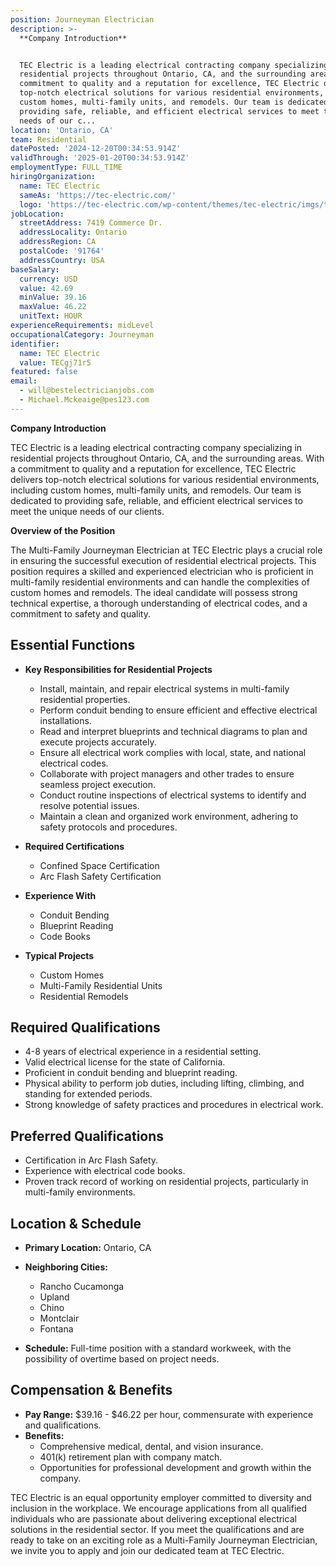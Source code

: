 ```yaml
---
position: Journeyman Electrician
description: >-
  **Company Introduction**


  TEC Electric is a leading electrical contracting company specializing in
  residential projects throughout Ontario, CA, and the surrounding areas. With a
  commitment to quality and a reputation for excellence, TEC Electric delivers
  top-notch electrical solutions for various residential environments, including
  custom homes, multi-family units, and remodels. Our team is dedicated to
  providing safe, reliable, and efficient electrical services to meet the unique
  needs of our c...
location: 'Ontario, CA'
team: Residential
datePosted: '2024-12-20T00:34:53.914Z'
validThrough: '2025-01-20T00:34:53.914Z'
employmentType: FULL_TIME
hiringOrganization:
  name: TEC Electric
  sameAs: 'https://tec-electric.com/'
  logo: 'https://tec-electric.com/wp-content/themes/tec-electric/imgs/tec-logo.png'
jobLocation:
  streetAddress: 7419 Commerce Dr.
  addressLocality: Ontario
  addressRegion: CA
  postalCode: '91764'
  addressCountry: USA
baseSalary:
  currency: USD
  value: 42.69
  minValue: 39.16
  maxValue: 46.22
  unitText: HOUR
experienceRequirements: midLevel
occupationalCategory: Journeyman
identifier:
  name: TEC Electric
  value: TECgj71r5
featured: false
email:
  - will@bestelectricianjobs.com
  - Michael.Mckeaige@pes123.com
---
```




**Company Introduction**

TEC Electric is a leading electrical contracting company specializing in residential projects throughout Ontario, CA, and the surrounding areas. With a commitment to quality and a reputation for excellence, TEC Electric delivers top-notch electrical solutions for various residential environments, including custom homes, multi-family units, and remodels. Our team is dedicated to providing safe, reliable, and efficient electrical services to meet the unique needs of our clients.

**Overview of the Position**

The Multi-Family Journeyman Electrician at TEC Electric plays a crucial role in ensuring the successful execution of residential electrical projects. This position requires a skilled and experienced electrician who is proficient in multi-family residential environments and can handle the complexities of custom homes and remodels. The ideal candidate will possess strong technical expertise, a thorough understanding of electrical codes, and a commitment to safety and quality.

## Essential Functions

- **Key Responsibilities for Residential Projects**
  - Install, maintain, and repair electrical systems in multi-family residential properties.
  - Perform conduit bending to ensure efficient and effective electrical installations.
  - Read and interpret blueprints and technical diagrams to plan and execute projects accurately.
  - Ensure all electrical work complies with local, state, and national electrical codes.
  - Collaborate with project managers and other trades to ensure seamless project execution.
  - Conduct routine inspections of electrical systems to identify and resolve potential issues.
  - Maintain a clean and organized work environment, adhering to safety protocols and procedures.

- **Required Certifications**
  - Confined Space Certification
  - Arc Flash Safety Certification

- **Experience With**
  - Conduit Bending
  - Blueprint Reading
  - Code Books

- **Typical Projects**
  - Custom Homes
  - Multi-Family Residential Units
  - Residential Remodels

## Required Qualifications

- 4-8 years of electrical experience in a residential setting.
- Valid electrical license for the state of California.
- Proficient in conduit bending and blueprint reading.
- Physical ability to perform job duties, including lifting, climbing, and standing for extended periods.
- Strong knowledge of safety practices and procedures in electrical work.

## Preferred Qualifications

- Certification in Arc Flash Safety.
- Experience with electrical code books.
- Proven track record of working on residential projects, particularly in multi-family environments.

## Location & Schedule

- **Primary Location:** Ontario, CA
- **Neighboring Cities:**
  - Rancho Cucamonga
  - Upland
  - Chino
  - Montclair
  - Fontana
  
- **Schedule:** Full-time position with a standard workweek, with the possibility of overtime based on project needs.

## Compensation & Benefits

- **Pay Range:** $39.16 - $46.22 per hour, commensurate with experience and qualifications.
- **Benefits:**
  - Comprehensive medical, dental, and vision insurance.
  - 401(k) retirement plan with company match.
  - Opportunities for professional development and growth within the company.

TEC Electric is an equal opportunity employer committed to diversity and inclusion in the workplace. We encourage applications from all qualified individuals who are passionate about delivering exceptional electrical solutions in the residential sector. If you meet the qualifications and are ready to take on an exciting role as a Multi-Family Journeyman Electrician, we invite you to apply and join our dedicated team at TEC Electric.